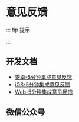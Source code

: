 # 意见反馈

::: tip 提示

:::

## 开发文档

* [安卓-5分钟集成意见反馈](https://github.com/xiaper/android/tree/master/feedback)
* [iOS-5分钟集成意见反馈](https://github.com/xiaper/ios/tree/master/feedback)
* [Web-5分钟集成意见反馈](https://github.com/xiaper/web/tree/master/feedback)

## 微信公众号

<!-- <img :src="$withBase('/image/qrcode_xiaperio_430.jpg')" style="width:250px;"/> -->

<!-- ## 参考 -->
